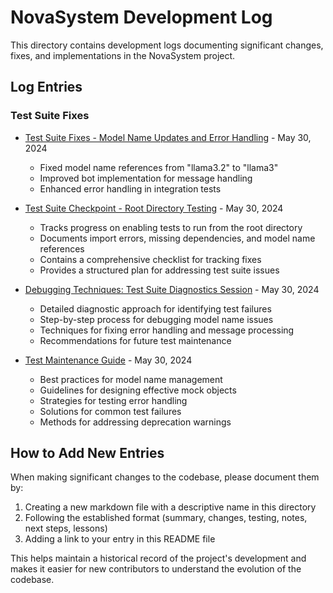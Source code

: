 # NovaSystem Development Log

This directory contains development logs documenting significant changes, fixes, and implementations in the NovaSystem project.

## Log Entries

### Test Suite Fixes
- [Test Suite Fixes - Model Name Updates and Error Handling](test_suite_fixes.md) - May 30, 2024
  - Fixed model name references from "llama3.2" to "llama3"
  - Improved bot implementation for message handling
  - Enhanced error handling in integration tests

- [Test Suite Checkpoint - Root Directory Testing](test_checkpoint.md) - May 30, 2024
  - Tracks progress on enabling tests to run from the root directory
  - Documents import errors, missing dependencies, and model name references
  - Contains a comprehensive checklist for tracking fixes
  - Provides a structured plan for addressing test suite issues

- [Debugging Techniques: Test Suite Diagnostics Session](debugging_techniques.md) - May 30, 2024
  - Detailed diagnostic approach for identifying test failures
  - Step-by-step process for debugging model name issues
  - Techniques for fixing error handling and message processing
  - Recommendations for future test maintenance

- [Test Maintenance Guide](test_maintenance_guide.md) - May 30, 2024
  - Best practices for model name management
  - Guidelines for designing effective mock objects
  - Strategies for testing error handling
  - Solutions for common test failures
  - Methods for addressing deprecation warnings

## How to Add New Entries

When making significant changes to the codebase, please document them by:

1. Creating a new markdown file with a descriptive name in this directory
2. Following the established format (summary, changes, testing, notes, next steps, lessons)
3. Adding a link to your entry in this README file

This helps maintain a historical record of the project's development and makes it easier for new contributors to understand the evolution of the codebase.